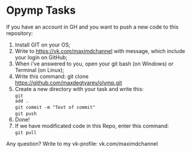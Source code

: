 # Opymp Tasks

If you have an account in GH and you want to push a new code to this repository:

1.  Install GIT on your OS;
2.  Write to https://vk.com/maximdchannel with message, which include your login on GitHub;
3.  When i've answered to you, open your git bash (on Windows) or Terminal (on Linux);
4.  Write this command:   git clone https://github.com/maxdegtyarev/olymp.git
5.  Create a new directory with your task and write this:
    <br><code>git add .</code>
    <br><code>git commit -m "Text of commit"</code>
    <br><code>git push</code>
    <br>
6.  Done!
7.  If we have modificated code in this Repo, enter this command:
    <br><code>git pull</code>

Any question? Write to my vk-profile:
    vk.com/maximdchannel
    
